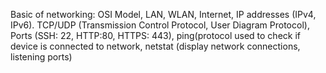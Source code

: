 Basic of networking: OSI Model, LAN, WLAN, Internet, IP addresses (IPv4, IPv6). TCP/UDP (Transmission Control Protocol, User Diagram Protocol), Ports (SSH: 22, HTTP:80, HTTPS: 443), ping(protocol used to check if device is connected to network, netstat (display network connections, listening ports)
